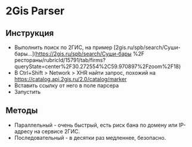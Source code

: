 # 2Gis Parser

## Инструкция
* Выполнить поиск по 2ГИС, на пример [2gis.ru/spb/search/Суши-бары...](https://2gis.ru/spb/search/Суши-бары %2F рестораны/rubricId/15791/tab/firms?queryState=center%2F30.272554%2C59.970897%2Fzoom%2F18)
* В Ctrl+Shift > Network > XHR найти запрос, похожий на https://catalog.api.2gis.ru/2.0/catalog/marker
* Вставить ссылку от него в поле парсера
* Запустить

## Методы
* Параллельный - очень быстрый, есть риск бана по домену или IP-адресу на сервисе 2ГИС.
* Последовательный - в десятки раз медленнее, безопасно.